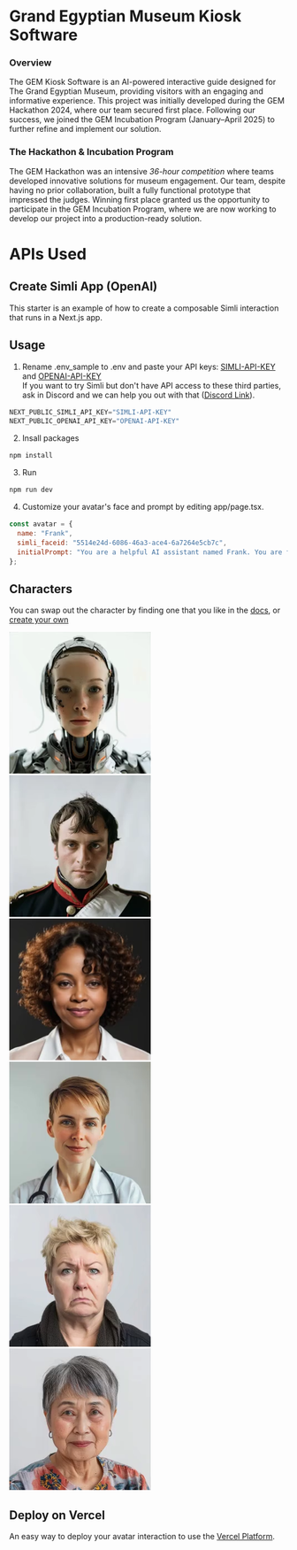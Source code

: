 # Grand Egyptian Museum Kiosk Software

### Overview

The GEM Kiosk Software is an AI-powered interactive guide designed for The Grand Egyptian Museum, providing visitors with an engaging and informative experience. This project was initially developed during the GEM Hackathon 2024, where our team secured first place. Following our success, we joined the GEM Incubation Program (January–April 2025) to further refine and implement our solution.

### The Hackathon & Incubation Program

The GEM Hackathon was an intensive *36-hour competition* where teams developed innovative solutions for museum engagement. Our team, despite having no prior collaboration, built a fully functional prototype that impressed the judges. Winning first place granted us the opportunity to participate in the GEM Incubation Program, where we are now working to develop our project into a production-ready solution.

# APIs Used
## Create Simli App (OpenAI)
This starter is an example of how to create a composable Simli interaction that runs in a Next.js app.

 ## Usage
 1. Rename .env_sample to .env and paste your API keys: [SIMLI-API-KEY](https://www.simli.com/profile) and [OPENAI-API-KEY](https://platform.openai.com/settings/profile?tab=api-keys) <br/> If you want to try Simli but don't have API access to these third parties, ask in Discord and we can help you out with that ([Discord Link](https://discord.gg/yQx49zNF4d)). 
```js
NEXT_PUBLIC_SIMLI_API_KEY="SIMLI-API-KEY"
NEXT_PUBLIC_OPENAI_API_KEY="OPENAI-API-KEY"
``` 

2. Insall packages
```bash
npm install
```

3. Run
```bash
npm run dev
```

4. Customize your avatar's face and prompt by editing app/page.tsx.
```js
const avatar = {
  name: "Frank",
  simli_faceid: "5514e24d-6086-46a3-ace4-6a7264e5cb7c",
  initialPrompt: "You are a helpful AI assistant named Frank. You are friendly and concise in your responses. Your task is to help users with any questions they might have.",
};
```

## Characters
You can swap out the character by finding one that you like in the [docs](https://docs.simli.com/introduction), or [create your own](https://app.simli.com/) 

![alt text](KioskUI/media/image.png) ![alt text](KioskUI/media/image-4.png) ![alt text](KioskUI/media/image-2.png) ![alt text](KioskUI/media/image-3.png) ![alt text](KioskUI/media/image-5.png) ![alt text](KioskUI/media/image-6.png)

## Deploy on Vercel
An easy way to deploy your avatar interaction to use the [Vercel Platform](https://vercel.com/new?utm_medium=default-template&filter=next.js&utm_source=create-next-app&utm_campaign=create-next-app-readme). 
